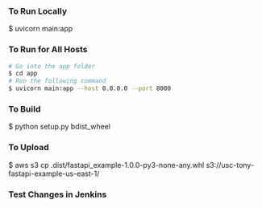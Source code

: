 ### To Run Locally
$ uvicorn main:app

### To Run for All Hosts
```bash
# Go into the app folder
$ cd app
# Run the following command
$ uvicorn main:app --host 0.0.0.0 --port 8000
```

### To Build
$ python setup.py bdist_wheel

### To Upload
$ aws s3 cp .dist/fastapi_example-1.0.0-py3-none-any.whl s3://usc-tony-fastapi-example-us-east-1/


### Test Changes in Jenkins
